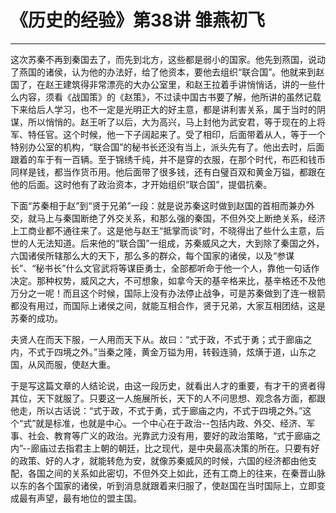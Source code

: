 # 《历史的经验》第38讲 雏燕初飞

------

这次苏秦不再到秦国去了，而先到北方，这些都是弱小的国家。他先到燕国，说动了燕国的诸侯，认为他的办法好，给了他资本，要他去组织“联合国”。他就来到赵国了，在赵王建筑得非常漂亮的大办公室里，和赵王拉着手讲悄悄话，讲的一些什么内容，须看《战国策》的《赵策》，不过读中国古书要了解，他所讲的虽然记载下来给后人学习，也不一定是光明正大的好主意，都是讲利害关系，属于当时的阴谋，所以悄悄的。赵王听了以后，大为高兴，马上封他为武安君，等于现在的上将军、特任官。这个时候，他一下子阔起来了。受了相印，后面带着从人，等于一个特别办公室的机构，“联合国”的秘书长还没有当上，派头先有了。他出去时，后面跟着的车于有一百辆。至于锦绣千纯，并不是穿的衣服，在那个时代，布匹和钱币同样是钱，都当作货币用。他后面带了很多钱，还有白璧百双和黄金万镒，都跟在他的后面。这时他有了政治资本，才开始组织“联合国”，提倡抗秦。

下面“苏秦相于赵”到“贤于兄弟”一段：就是说苏秦这时做到赵国的首相而兼办外交，就马上与秦国断绝了外交关系，和那么强的秦国，不但外交上断绝关系，经济上工商业都不通往来了。这是他与赵王“抵掌而谈”时，不晓得出了些什么主意，后世的人无法知道。后来他的“联合国”一组成，苏秦威风之大，大到除了秦国之外，六国诸侯所辖那么大的天下，那么多的群众，每个国家的诸侯，以及“参谋长”、“秘书长”什么文官武将等谋臣勇士，全部都听命于他一个人，靠他一句话作决定。那种权势，威风之大，不可想象，如拿今天的基辛格来比，基辛格还不及他万分之一呢！而且这个时候，国际上没有办法停止战争，可是苏秦做到了连一根箭都没有用过，而国际上诸侯之间，就能互相合作，贤于兄弟，大家互相团结，这是苏秦的成功。

夫贤人在而天下服，一人用而天下从。故曰：“式于政，不式于勇；式于廊庙之内，不式于四境之外。”当秦之隆，黄金万镒为用，转毂连骑，炫熿于道，山东之国，从风而服，使赵大重。

于是写这篇文章的人结论说，由这一段历史，就看出人才的重要，有才干的贤者得其位，天下就服了。只要这一人施展所长，天下的人不问思想、观念各方面，都跟他走，所以古话说：“式于政，不式于勇，式于廊庙之内，不式于四境之外。”这个“式”就是标准，也就是中心。一个中心在于政治--包括内政、外交、经济、军事、社会、教育等广义的政治。光靠武力没有用，要好的政治策略，“式于廊庙之内”--廊庙过去指君主上朝的朝廷，比之现代，是中央最高决策的所在。只要有好的政策、好的人才，就能转危为安，就像苏秦威风的时候，六国的经济都由他支配，各国之间的关系如此密切，不但外交上如此，还有工商上的往来，在秦晋山脉以东的各个国家的诸侯，听到消息就跟着来归服了，使赵国在当时国际上，立即变成最有声望，最有地位的盟主国。